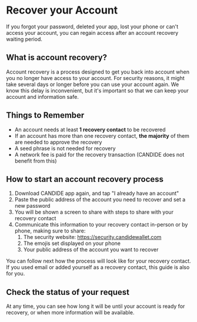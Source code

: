 # Recover your Account  

If you forgot your password, deleted your app, lost your phone or can't access your account, you can regain access after an account recovery waiting period.

## What is account recovery?

Account recovery is a process designed to get you back into account when you no longer have access to your account. For security reasons, it might take several days or longer before you can use your account again. We know this delay is inconvenient, but it's important so that we can keep your account and information safe.

## Things to Remember

- An account needs at least **1 recovery contact** to be recovered
- If an account has more than one recovery contact, **the majority** of them are needed to approve the recovery
- A seed phrase is not needed for recovery
- A network fee is paid for the recovery transaction (CANDIDE does not benefit from this)

## How to start an account recovery process

1. Download CANDIDE app again, and tap "I already have an account"
2. Paste the public address of the account you need to recover and set a new password
3. You will be shown a screen to share with steps to share with your recovery contact
4. Communicate this information to your recovery contact in-person or by phone, making sure to share:
   1. The security website: https://security.candidewallet.com
   2.  The emojis set displayed on your phone
   3. Your public address of the account you want to recover

You can follow next how the process will look like for your recovery contact. If you used email or added yourself as a recovery contact, this guide is also for you.


## Check the status of your request

At any time, you can see how long it will be until your account is ready for recovery, or when more information will be available.


